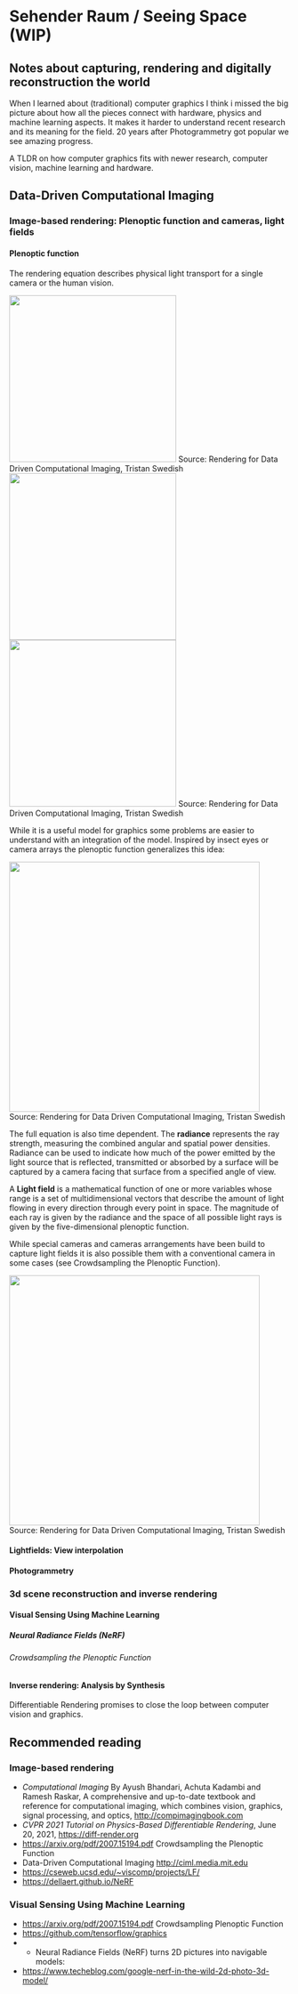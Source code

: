 #  Sehender Raum / Seeing Space (WIP)
## Notes about capturing, rendering and digitally reconstruction the world
When I learned about (traditional) computer graphics I think i missed the big picture about how all the pieces connect with hardware, physics and machine learning aspects. 
It makes it harder to understand recent research and its meaning for the field.
20 years after Photogrammetry got popular we see amazing progress.

A TLDR on how computer graphics fits with newer research, computer vision, machine learning and hardware.


## Data-Driven Computational Imaging
### Image-based rendering: Plenoptic function and cameras, light fields
#### Plenoptic function
The rendering equation describes physical light transport for a single camera or the human vision. 

<img src="https://user-images.githubusercontent.com/74843139/134788604-b920d1c9-bb65-408a-9eb1-eab3ea1d4408.png" width=300>
Source: Rendering for Data Driven Computational Imaging, Tristan Swedish

<img src="https://user-images.githubusercontent.com/74843139/134789211-04ab96e8-04e5-4571-8437-8907bd98e58b.png" width=300>

<img src="https://user-images.githubusercontent.com/74843139/134788646-69861df7-4656-449e-adb4-210c8e0307ff.png" width=300>
Source: Rendering for Data Driven Computational Imaging, Tristan Swedish

While it is a useful model for graphics some problems are easier to understand with an integration of the model.
Inspired by insect eyes or camera arrays the plenoptic function generalizes this idea:

<img src="https://user-images.githubusercontent.com/74843139/134789523-accc48f7-988b-472f-8fbb-2dc7524a295a.png" width=450>
Source: Rendering for Data Driven Computational Imaging, Tristan Swedish

The full equation is also time dependent. The **radiance** represents the ray strength, measuring the combined angular and spatial power densities. Radiance can be used to indicate how much of the power emitted by the light source that is reflected, transmitted or absorbed by a surface will be captured by a camera facing that surface from a specified angle of view.

A **Light field** is a mathematical function of one or more variables whose range is a set of multidimensional
vectors that describe the amount of light flowing in every direction through every point in space. The magnitude of each ray is given by the radiance and the space of all possible light rays is given by the five-dimensional plenoptic function.

While special cameras and cameras arrangements have been build to capture light fields it is also possible them with a conventional camera in some cases (see Crowdsampling the Plenoptic Function).

<img src="https://user-images.githubusercontent.com/74843139/134788591-e65ba01b-3dda-407b-9f91-712af9f224e8.png" width=450>
Source: Rendering for Data Driven Computational Imaging, Tristan Swedish

#### Lightfields: View interpolation 

#### Photogrammetry

### 3d scene reconstruction and inverse rendering
#### Visual Sensing Using Machine Learning
##### Neural Radiance Fields (NeRF) 
###### Crowdsampling the Plenoptic Function
#### Inverse rendering: Analysis by Synthesis
Differentiable Rendering promises to close the loop between computer vision and graphics.

## Recommended reading
### Image-based rendering
* *Computational Imaging* By Ayush Bhandari, Achuta Kadambi and Ramesh Raskar, A comprehensive and up-to-date textbook and reference for computational imaging, which combines vision, graphics, signal processing, and optics, http://compimagingbook.com
* *CVPR 2021 Tutorial on Physics-Based Differentiable Rendering*, June 20, 2021,  https://diff-render.org
* https://arxiv.org/pdf/2007.15194.pdf Crowdsampling the Plenoptic Function
* Data-Driven Computational Imaging http://ciml.media.mit.edu
* https://cseweb.ucsd.edu/~viscomp/projects/LF/
* https://dellaert.github.io/NeRF
 ### Visual Sensing Using Machine Learning
* https://arxiv.org/pdf/2007.15194.pdf Crowdsampling Plenoptic Function
* https://github.com/tensorflow/graphics
* * Neural Radiance Fields (NeRF) turns 2D pictures into navigable models:
* https://www.techeblog.com/google-nerf-in-the-wild-2d-photo-3d-model/
